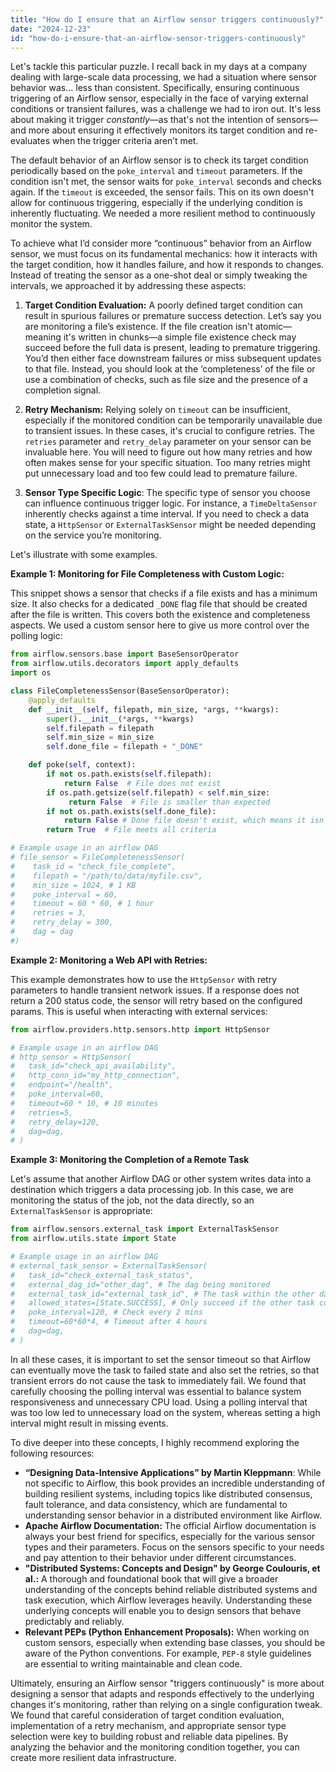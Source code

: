 ```yaml
---
title: "How do I ensure that an Airflow sensor triggers continuously?"
date: "2024-12-23"
id: "how-do-i-ensure-that-an-airflow-sensor-triggers-continuously"
---
```


Let's tackle this particular puzzle. I recall back in my days at a company dealing with large-scale data processing, we had a situation where sensor behavior was... less than consistent. Specifically, ensuring continuous triggering of an Airflow sensor, especially in the face of varying external conditions or transient failures, was a challenge we had to iron out. It's less about making it trigger *constantly*—as that's not the intention of sensors—and more about ensuring it effectively monitors its target condition and re-evaluates when the trigger criteria aren’t met.

The default behavior of an Airflow sensor is to check its target condition periodically based on the `poke_interval` and `timeout` parameters. If the condition isn't met, the sensor waits for `poke_interval` seconds and checks again. If the `timeout` is exceeded, the sensor fails. This on its own doesn't allow for continuous triggering, especially if the underlying condition is inherently fluctuating. We needed a more resilient method to continuously monitor the system.

To achieve what I’d consider more “continuous” behavior from an Airflow sensor, we must focus on its fundamental mechanics: how it interacts with the target condition, how it handles failure, and how it responds to changes. Instead of treating the sensor as a one-shot deal or simply tweaking the intervals, we approached it by addressing these aspects:

1. **Target Condition Evaluation:** A poorly defined target condition can result in spurious failures or premature success detection. Let’s say you are monitoring a file’s existence. If the file creation isn't atomic—meaning it's written in chunks—a simple file existence check may succeed before the full data is present, leading to premature triggering. You’d then either face downstream failures or miss subsequent updates to that file. Instead, you should look at the ‘completeness’ of the file or use a combination of checks, such as file size and the presence of a completion signal.

2. **Retry Mechanism:** Relying solely on `timeout` can be insufficient, especially if the monitored condition can be temporarily unavailable due to transient issues. In these cases, it's crucial to configure retries. The `retries` parameter and `retry_delay` parameter on your sensor can be invaluable here. You will need to figure out how many retries and how often makes sense for your specific situation. Too many retries might put unnecessary load and too few could lead to premature failure.

3. **Sensor Type Specific Logic**: The specific type of sensor you choose can influence continuous trigger logic. For instance, a `TimeDeltaSensor` inherently checks against a time interval. If you need to check a data state, a `HttpSensor` or `ExternalTaskSensor` might be needed depending on the service you’re monitoring.

Let's illustrate with some examples.

**Example 1: Monitoring for File Completeness with Custom Logic:**

This snippet shows a sensor that checks if a file exists and has a minimum size. It also checks for a dedicated `_DONE` flag file that should be created after the file is written. This covers both the existence and completeness aspects. We used a custom sensor here to give us more control over the polling logic:

```python
from airflow.sensors.base import BaseSensorOperator
from airflow.utils.decorators import apply_defaults
import os

class FileCompletenessSensor(BaseSensorOperator):
    @apply_defaults
    def __init__(self, filepath, min_size, *args, **kwargs):
        super().__init__(*args, **kwargs)
        self.filepath = filepath
        self.min_size = min_size
        self.done_file = filepath + "_DONE"

    def poke(self, context):
        if not os.path.exists(self.filepath):
            return False  # File does not exist
        if os.path.getsize(self.filepath) < self.min_size:
             return False  # File is smaller than expected
        if not os.path.exists(self.done_file):
            return False # Done file doesn't exist, which means it isn't complete
        return True  # File meets all criteria

# Example usage in an airflow DAG
# file_sensor = FileCompletenessSensor(
#    task_id = "check_file_complete",
#    filepath = "/path/to/data/myfile.csv",
#    min_size = 1024, # 1 KB
#    poke_interval = 60,
#    timeout = 60 * 60, # 1 hour
#    retries = 3,
#    retry_delay = 300,
#    dag = dag
#)
```

**Example 2: Monitoring a Web API with Retries:**

This example demonstrates how to use the `HttpSensor` with retry parameters to handle transient network issues. If a response does not return a 200 status code, the sensor will retry based on the configured params. This is useful when interacting with external services:

```python
from airflow.providers.http.sensors.http import HttpSensor

# Example usage in an airflow DAG
# http_sensor = HttpSensor(
#   task_id="check_api_availability",
#   http_conn_id="my_http_connection",
#   endpoint="/health",
#   poke_interval=60,
#   timeout=60 * 10, # 10 minutes
#   retries=5,
#   retry_delay=120,
#   dag=dag,
# )
```

**Example 3: Monitoring the Completion of a Remote Task**

Let's assume that another Airflow DAG or other system writes data into a destination which triggers a data processing job. In this case, we are monitoring the status of the job, not the data directly, so an `ExternalTaskSensor` is appropriate:

```python
from airflow.sensors.external_task import ExternalTaskSensor
from airflow.utils.state import State

# Example usage in an airflow DAG
# external_task_sensor = ExternalTaskSensor(
#   task_id="check_external_task_status",
#   external_dag_id="other_dag", # The dag being monitored
#   external_task_id="external_task_id", # The task within the other dag
#   allowed_states=[State.SUCCESS], # Only succeed if the other task completes
#   poke_interval=120, # Check every 2 mins
#   timeout=60*60*4, # Timeout after 4 hours
#   dag=dag,
# )

```

In all these cases, it is important to set the sensor timeout so that Airflow can eventually move the task to failed state and also set the retries, so that transient errors do not cause the task to immediately fail. We found that carefully choosing the polling interval was essential to balance system responsiveness and unnecessary CPU load. Using a polling interval that was too low led to unnecessary load on the system, whereas setting a high interval might result in missing events.

To dive deeper into these concepts, I highly recommend exploring the following resources:

*   **“Designing Data-Intensive Applications” by Martin Kleppmann**: While not specific to Airflow, this book provides an incredible understanding of building resilient systems, including topics like distributed consensus, fault tolerance, and data consistency, which are fundamental to understanding sensor behavior in a distributed environment like Airflow.
*   **Apache Airflow Documentation:** The official Airflow documentation is always your best friend for specifics, especially for the various sensor types and their parameters. Focus on the sensors specific to your needs and pay attention to their behavior under different circumstances.
*   **"Distributed Systems: Concepts and Design" by George Coulouris, et al.:** A thorough and foundational book that will give a broader understanding of the concepts behind reliable distributed systems and task execution, which Airflow leverages heavily. Understanding these underlying concepts will enable you to design sensors that behave predictably and reliably.
*   **Relevant PEPs (Python Enhancement Proposals):** When working on custom sensors, especially when extending base classes, you should be aware of the Python conventions. For example, `PEP-8` style guidelines are essential to writing maintainable and clean code.

Ultimately, ensuring an Airflow sensor "triggers continuously" is more about designing a sensor that adapts and responds effectively to the underlying changes it's monitoring, rather than relying on a single configuration tweak. We found that careful consideration of target condition evaluation, implementation of a retry mechanism, and appropriate sensor type selection were key to building robust and reliable data pipelines. By analyzing the behavior and the monitoring condition together, you can create more resilient data infrastructure.
